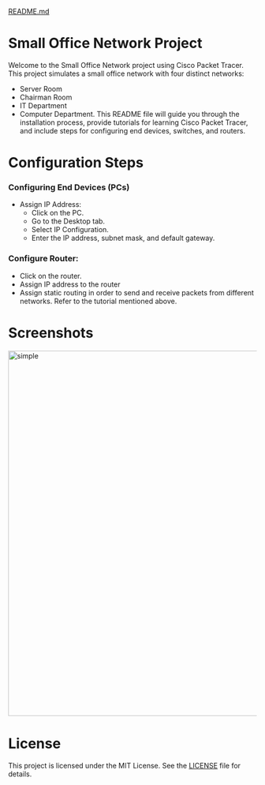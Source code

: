 [README.md](https://github.com/user-attachments/files/23215378/README.md)
# Small Office Network Project

Welcome to the Small Office Network project using Cisco Packet Tracer. This project simulates a small office network with four distinct networks: 
- Server Room 
- Chairman Room 
- IT Department
- Computer Department. 
This README file will guide you through the installation process, provide tutorials for learning Cisco Packet Tracer, and include steps for configuring end devices, switches, and routers.


# Configuration Steps

### Configuring End Devices (PCs)
- Assign IP Address:
    - Click on the PC.
    - Go to the Desktop tab.
    - Select IP Configuration.
    - Enter the IP address, subnet mask, and default gateway.
### Configure Router:
- Click on the router.
- Assign IP address to the router
- Assign static routing in order to send and receive packets from different networks. Refer to the tutorial mentioned above.

# Screenshots
<img width="1900" height="740" alt="simple" src="https://github.com/user-attachments/assets/dcaa1f30-f9ee-4fd5-9a06-6f9864108606" />


# License
This project is licensed under the MIT License. See the [LICENSE](https://github.com/user-attachments/files/23215462/licence.txt) file for details.

